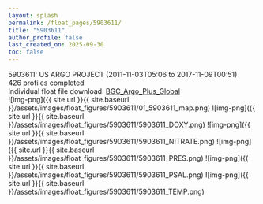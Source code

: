 ```yaml
---
layout: splash
permalink: /float_pages/5903611/
title: "5903611"
author_profile: false
last_created_on: 2025-09-30
toc: false
---
```

 
5903611: US ARGO PROJECT (2011-11-03T05:06 to 2017-11-09T00:51)\
426 profiles completed\
Individual float file download: [BGC_Argo_Plus_Global](https://ftp.soest.hawaii.edu/bgc_argo_plus/Individual_Floats/outliers_removed/5903611_Sprof_processed.nc)\
![img-png]({{ site.url }}{{ site.baseurl }}/assets/images/float_figures/5903611/01_5903611_map.png)
![img-png]({{ site.url }}{{ site.baseurl }}/assets/images/float_figures/5903611/5903611_DOXY.png)
![img-png]({{ site.url }}{{ site.baseurl }}/assets/images/float_figures/5903611/5903611_NITRATE.png)
![img-png]({{ site.url }}{{ site.baseurl }}/assets/images/float_figures/5903611/5903611_PRES.png)
![img-png]({{ site.url }}{{ site.baseurl }}/assets/images/float_figures/5903611/5903611_PSAL.png)
![img-png]({{ site.url }}{{ site.baseurl }}/assets/images/float_figures/5903611/5903611_TEMP.png)
